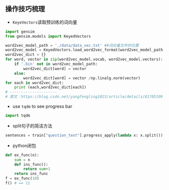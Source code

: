 
## 操作技巧梳理
- `KeyeVectors`读取预训练的词向量

```python
import gensim
from gensim.models import KeyedVectors

word2vec_model_path = './data/data_vec.txt' ##词向量文件的位置
word2vec_model = KeyedVectors.load_word2vec_format(word2vec_model_path, binary=False,unicode_errors='ignore')
word2vec_dict = {}
for word, vector in zip(word2vec_model.vocab, word2vec_model.vectors):
    if '.bin' not in word2vec_model_path:
        word2vec_dict[word] = vector
    else:
        word2vec_dict[word] = vector /np.linalg.norm(vector)
for each in word2vec_dict:
    print (each,word2vec_dict[each])
# ---------------------
# 原文：https://blog.csdn.net/yangfengling1023/article/details/81705109
```
- use `tqdm` to see progress bar
```python
import tqdm
```
- split句子的简洁方法
```python
sentences = train["question_text"].progress_apply(lambda x: x.split()).values

```
- python闭包
```python
def ex_func(n):
	sum = n
	def ins_func():
		return sum+1
	return ins_func
f = ex_func(10)
f() # == 11

```
